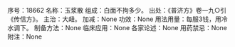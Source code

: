 序号：18662
名称：玉浆散
组成：白面不拘多少。
出处：《普济方》卷一九○引《传信方》。
主治：大衄。
加减：None
功效：None
用法用量：每服3钱，用冷水调下。
制备方法：None
临床应用：None
各家论述：None
用药禁忌：None
附注：None
